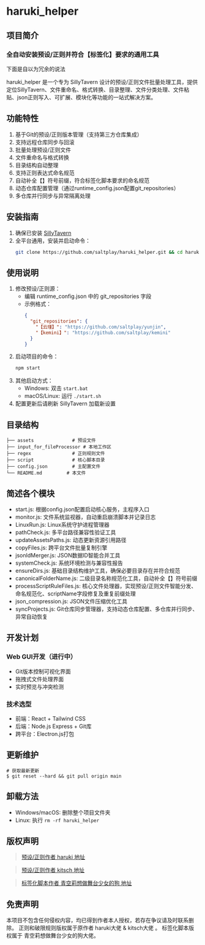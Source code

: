 # haruki_helper

## 项目简介

### 全自动安装预设/正则并符合【标签化】要求的通用工具

下面是自以为冗余的说法

haruki_helper 是一个专为 SillyTavern
设计的预设/正则文件批量处理工具，提供定位SillyTavern、文件重命名、格式转换、目录整理、文件分类处理、文件粘贴、json正则写入、可扩展、模块化等功能的一站式解决方案。

## 功能特性

1. 基于Git的预设/正则版本管理（支持第三方仓库集成）
2. 支持远程仓库同步与回滚
3. 批量处理预设/正则文件
4. 文件重命名与格式转换
5. 目录结构自动整理
6. 支持正则表达式命名规范
7. 自动补全【】符号前缀，符合标签化脚本要求的命名规范
8. 动态仓库配置管理（通过runtime_config.json配置git_repositories）
9. 多仓库并行同步与异常隔离处理

## 安装指南

1. 确保已安装 [SillyTavern](https://github.com/SillyTavern/SillyTavern)
2. 全平台通用，安装并启动命令：
   ```bash
   git clone https://github.com/saltplay/haruki_helper.git && cd haruki_helper && npm start
   ```

## 使用说明

1. 修改预设/正则源：
   - 编辑 runtime_config.json 中的 git_repositories 字段
   - 示例格式：
     ```json
     {
       "git_repositories": {
         "【云瑾】": "https://github.com/saltplay/yunjin",
         "【kemini】": "https://github.com/saltplay/kemini"
       }
     }
     ```
2. 启动项目的命令：
   ```bash
   npm start
   ```
3. 其他启动方式：
    - Windows: 双击 `start.bat`
    - macOS/Linux: 运行 `./start.sh`
4. 配置更新后请刷新 SillyTavern 加载新设置

## 目录结构

```
├── assets              # 预设文件
├── input_for_fileProcessor # 本地工作区
├── regex               # 正则规则文件
├── script              # 核心脚本目录
├── config.json         # 主配置文件
└── README.md         # 本文件
```

## 简述各个模块

- start.js: 根据config.json配置启动核心服务，主程序入口
- monitor.js: 文件系统监视器，自动重启崩溃脚本并记录日志
- LinuxRun.js: Linux系统守护进程管理器
- pathCheck.js: 多平台路径兼容性验证工具
- updateAssetsPaths.js: 动态更新资源引用路径
- copyFiles.js: 跨平台文件批量复制引擎
- jsonIdMerger.js: JSON数据ID智能合并工具
- systemCheck.js: 系统环境检测与兼容性报告
- ensureDirs.js: 基础目录结构维护工具，确保必要目录存在并符合规范
- canonicalFolderName.js: 二级目录名称规范化工具，自动补全【】符号前缀
- processScriptRuleFiles.js: 核心文件处理器，实现预设/正则文件智能分发、命名规范化、scriptName字段修复及重复前缀处理
- json_compression.js: JSON文件压缩优化工具
- syncProjects.js: Git仓库同步管理器，支持动态仓库配置、多仓库并行同步、异常自动恢复

## 开发计划

### Web GUI开发（进行中）

- Git版本控制可视化界面
- 拖拽式文件处理界面
- 实时预览与冲突检测

### 技术选型

- 前端：React + Tailwind CSS
- 后端：Node.js Express + Git库
- 跨平台：Electron.js打包

## 更新维护

```
# 获取最新更新
$ git reset --hard && git pull origin main

```

## 卸载方法

- Windows/macOS: 删除整个项目文件夹
- Linux: 执行 `rm -rf haruki_helper`

## 版权声明

> [预设/正则作者 haruki 地址](https://discord.com/channels/1134557553011998840/1353870378128244791)

> [预设/正则作者 kitsch 地址](https://discord.com/channels/1134557553011998840/1339853575295209482)

> [标签化脚本作者 青空莉想做舞台少女的狗 地址](https://discord.com/channels/1291925535324110879/1344362686900605043)

## 免责声明

本项目不包含任何侵权内容，均已得到作者本人授权，若存在争议请及时联系删除。
正则和破限规则版权属于原作者 haruki大佬 & kitsch大佬 。
标签化脚本版权属于 青空莉想做舞台少女的狗大佬。
